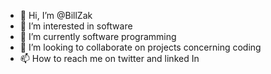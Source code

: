 - 👋 Hi, I’m @BillZak
- 👀 I’m interested in software 
- 🌱 I’m currently software programming
- 💞️ I’m looking to collaborate on projects concerning coding
- 📫 How to reach me on twitter and linked In

<!---
BillZak/BillZak is a ✨ special ✨ repository because its `README.md` (this file) appears on your GitHub profile.
You can click the Preview link to take a look at your changes.
--->
